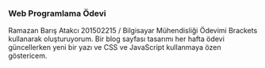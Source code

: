 ### Web Programlama Ödevi
Ramazan Barış Atakcı
201502215 / Bilgisayar Mühendisliği 
Ödevimi Brackets kullanarak oluşturuyorum.
Bir blog sayfası tasarımı her hafta ödevi güncellerken yeni bir yazı ve
CSS ve JavaScript kullanmaya özen göstericem.
